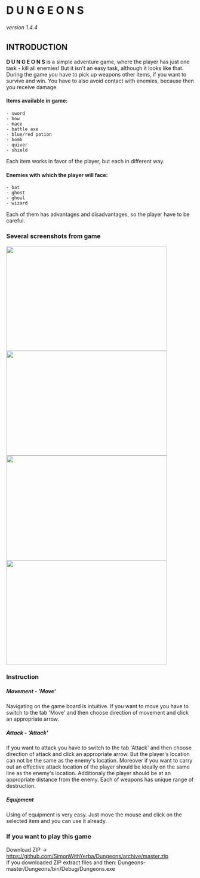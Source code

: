 # D U N G E O N S
###### version 1.4.4
## INTRODUCTION
**D U N G E O N S** is a simple adventure game, where the player has just one task - kill all enemies! 
But it isn't an easy task, although it looks like that.
During the game you have to pick up weapons other items, if you want to survive and win. You have to also avoid contact with enemies, because then you receive damage.
#### Items available in game:
	- sword
	- bow
	- mace
	- battle axe
	- blue/red potion
	- bomb
	- quiver
	- shield
Each item works in favor of the player, but each in different way.
#### Enemies with which the player will face:
	- bat
	- ghost
	- ghoul
	- wizard
Each of them has advantages and disadvantages, so the player have to be careful.
### Several screenshots from game
<img src="https://github.com/SimonWithYerba/Dungeons/blob/master/img/screenshot_1.PNG" width="430" height="280"> <img src="https://github.com/SimonWithYerba/Dungeons/blob/master/img/screenshot_2.PNG" width="430" height="280">
<img src="https://github.com/SimonWithYerba/Dungeons/blob/master/img/screenshot_3.PNG" width="430" height="280"> <img src="https://github.com/SimonWithYerba/Dungeons/blob/master/img/screenshot_4.PNG" width="430" height="280">

### Instruction
##### Movement - 'Move'
Navigating on the game board is intuitive. If you want to move you have to switch to the tab 'Move' and then choose direction of movement and click an appropriate arrow.
##### Attack - 'Attack'
If you want to attack you have to switch to the tab 'Attack' and then choose direction of attack and click an appropriate arrow. But the player's location can not be the same as the enemy's location. Moreover if you want to carry out an effective attack location of the player should be ideally on the same line as the enemy's location. 
Additionaly the player should be at an appropriate distance from the enemy. Each of weapons has unique range of destruction.
##### Equipment
Using of equipment is very easy. Just move the mouse and click on the selected item and you can use it already.
### If you want to play this game
Download ZIP -> https://github.com/SimonWithYerba/Dungeons/archive/master.zip
<br/>If you downloaded ZIP extract files and then: Dungeons-master/Dungeons/bin/Debug/Dungeons.exe